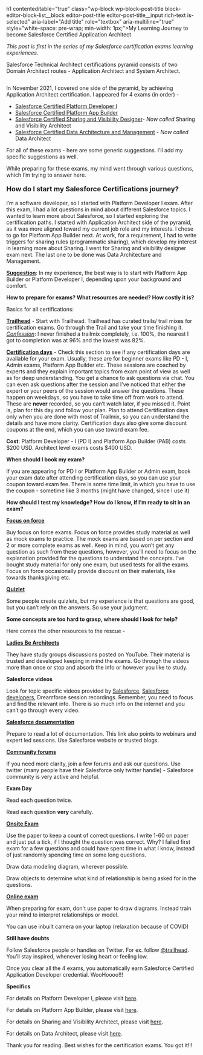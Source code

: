 h1 contenteditable="true" class="wp-block wp-block-post-title block-editor-block-list__block editor-post-title editor-post-title__input rich-text is-selected" aria-label="Add title" role="textbox" aria-multiline="true" style="white-space: pre-wrap; min-width: 1px;">My Learning Journey to become Salesforce Certified Application Architect</h1>
<!-- wp:paragraph -->
<p></p>
<!-- /wp:paragraph -->

<!-- wp:paragraph -->
<p><em>This post is first in the series of my Salesforce certification exams learning experiences.</em></p>
<!-- /wp:paragraph -->

<!-- wp:paragraph -->
<p></p>
<!-- /wp:paragraph -->

<!-- wp:paragraph -->
<p>Salesforce Technical Architect certifications pyramid consists of two Domain Architect routes - Application Architect and System Architect.</p>
<!-- /wp:paragraph -->

<!-- wp:image {"id":74,"sizeSlug":"large","linkDestination":"none"} -->
<figure class="wp-block-image size-large"><img src="http://lifeis2golearn.com/wp-content/uploads/2022/02/technical-architect-1024x742.png" alt="" class="wp-image-74"/></figure>
<!-- /wp:image -->

<!-- wp:paragraph -->
<p>In November 2021, I covered one side of the pyramid, by achieving Application Architect certification. I appeared for 4 exams (in order) - </p>
<!-- /wp:paragraph -->

<!-- wp:list -->
<ul><li><a rel="noreferrer noopener" href="https://trailhead.salesforce.com/help?article=Salesforce-Certified-Platform-Developer-I-Exam-Guide" target="_blank">Salesforce Certified Platform Developer I</a></li><li><a href="https://trailhead.salesforce.com/help?article=Salesforce-Certified-Platform-App-Builder-Exam-Guide">Salesforce Certified Platform App </a><a rel="noreferrer noopener" href="https://trailhead.salesforce.com/help?article=Salesforce-Certified-Platform-App-Builder-Exam-Guide" target="_blank">Builder</a></li><li><a href="https://trailhead.salesforce.com/help?article=Salesforce-Certified-Sharing-and-Visibility-Architect-Exam-Guide" target="_blank" rel="noreferrer noopener">Salesforce Certified Sharing and Visibility </a><a rel="noreferrer noopener" href="https://trailhead.salesforce.com/help?article=Salesforce-Certified-Sharing-and-Visibility-Architect-Exam-Guide" target="_blank">Designer</a>- <em>Now called</em> Sharing and Visibility Architect </li><li><a rel="noreferrer noopener" href="https://trailhead.salesforce.com/help?article=Salesforce-Certified-Data-Architect-Exam-Guide" target="_blank">Salesforce Certified Data Architecture and Management</a>  - <em>Now called</em> Data Architect </li></ul>
<!-- /wp:list -->

<!-- wp:paragraph -->
<p>For all of these exams - here are some generic suggestions. I’ll add my specific suggestions as well. </p>
<!-- /wp:paragraph -->

<!-- wp:paragraph -->
<p>While preparing for these exams, my mind went through various questions, which I’m trying to answer here.</p>
<!-- /wp:paragraph -->

<!-- wp:paragraph {"style":{"typography":{"fontSize":"18px"}}} -->
<p style="font-size:18px"><strong><strong><strong>How do I start my Salesforce Certifications journey?</strong></strong></strong></p>
<!-- /wp:paragraph -->

<!-- wp:paragraph -->
<p>I’m a software developer, so I started with Platform Developer I exam. After this exam, I had a lot questions in mind about different Salesforce topics. I wanted to learn more about Salesforce, so I started exploring the certification paths. I started with Application Architect side of the pyramid, as it was more aligned toward my current job role and my interests. I chose to go for Platform App Builder next. At work, for a requirement, I had to write triggers for sharing rules (programmatic sharing), which develop my interest in learning more about Sharing. I went for Sharing and visibility designer exam next. The last one to be done was Data Architecture and Management.</p>
<!-- /wp:paragraph -->

<!-- wp:paragraph -->
<p><strong><span style="text-decoration: underline;">Suggestion</span></strong>: In my experience, the best way is to start with Platform App Builder or Platform Developer I, depending upon your background and comfort.</p>
<!-- /wp:paragraph -->

<!-- wp:paragraph -->
<p><strong><strong>How to prepare for exams? What resources are needed? How costly it is?</strong></strong></p>
<!-- /wp:paragraph -->

<!-- wp:paragraph -->
<p>Basics for all certifications:</p>
<!-- /wp:paragraph -->

<!-- wp:paragraph -->
<p><a rel="noreferrer noopener" href="https://trailhead.salesforce.com/" target="_blank"><strong>Trailhead</strong></a> - Start with Trailhead. Trailhead has curated trails/ trail mixes for certification exams. Go through the Trail and take your time finishing it.<br><em><span style="text-decoration: underline;">Confession</span></em>: I never finished a trailmix completely, i.e. 100%, the nearest I got to completion was at 96% and the lowest was 82%.</p>
<!-- /wp:paragraph -->

<!-- wp:paragraph -->
<p><a rel="noreferrer noopener" href="https://trailhead.salesforce.com/trailblazer-community/feed" target="_blank"><strong>Certification days</strong></a> - Check this section to see if any certification days are available for your exam. Usually, these are for beginner exams like PD - I, Admin exams, Platform App Builder etc. These sessions are coached by experts and they explain important topics from exam point of view as well as for deep understanding. You get a chance to ask questions via chat. You can even ask questions after the session and I’ve noticed that either the expert or your peers of the session would answer the questions. These happen on weekdays, so you have to take time off from work to attend. These are <strong>never</strong> recorded, so you can’t watch later, if you missed it. Point is, plan for this day and follow your plan. Plan to attend Certification days only when you are done with most of Trailmix, so you can understand the details and have more clarity. Certification days also give some discount coupons at the end, which you can use toward exam fee.</p>
<!-- /wp:paragraph -->

<!-- wp:paragraph -->
<p><strong>Cost</strong>: Platform Developer - I (PD I) and Platform App Builder (PAB) costs $200 USD. Architect level exams costs $400 USD. </p>
<!-- /wp:paragraph -->

<!-- wp:paragraph -->
<p><strong><strong><strong>When should I book my exam?</strong></strong></strong></p>
<!-- /wp:paragraph -->

<!-- wp:paragraph -->
<p>If you are appearing for PD I or Platform App Builder or Admin exam, book your exam date after attending certification days, so you can use your coupon toward exam fee. There is some time limit, in which you have to use the coupon - sometime like 3 months (might have changed, since I use it)</p>
<!-- /wp:paragraph -->

<!-- wp:paragraph -->
<p><strong><strong><strong>How should I test my knowledge? How do I know, if I’m ready to sit in an exam?</strong></strong></strong></p>
<!-- /wp:paragraph -->

<!-- wp:paragraph -->
<p><a href="https://focusonforce.com" target="_blank" rel="noreferrer noopener"><strong>Focus on force</strong></a></p>
<!-- /wp:paragraph -->

<!-- wp:paragraph -->
<p>Buy focus on force exams. Focus on force provides study material as well as mock exams to practice. The mock exams are based on per section and 2 or more complete exams as well. Keep in mind, you won’t get any question as such from these questions, however, you’ll need to focus on the explanation provided for the questions to understand the concepts. I’ve bought study material for only one exam, but used tests for all the exams. Focus on force occasionally provide discount on their materials, like towards thanksgiving etc.</p>
<!-- /wp:paragraph -->

<!-- wp:paragraph -->
<p><a href="https://quizlet.com" target="_blank" rel="noreferrer noopener"><strong>Quizlet</strong></a></p>
<!-- /wp:paragraph -->

<!-- wp:paragraph -->
<p>Some people create quizlets, but my experience is that questions are good, but you can’t rely on the answers. So use your judgment.</p>
<!-- /wp:paragraph -->

<!-- wp:paragraph -->
<p><strong><strong><strong><strong>Some concepts are too hard to grasp, where should I look for help?</strong></strong></strong></strong></p>
<!-- /wp:paragraph -->

<!-- wp:paragraph -->
<p>Here comes the other resources to the rescue -</p>
<!-- /wp:paragraph -->

<!-- wp:paragraph -->
<p><a href="https://youtube.com/c/LadiesBeArchitects"><strong>Ladies Be </strong></a><strong><a rel="noreferrer noopener" href="https://youtube.com/c/LadiesBeArchitects" target="_blank">Architects</a></strong></p>
<!-- /wp:paragraph -->

<!-- wp:paragraph -->
<p>They have study groups discussions posted on YouTube. Their material is trusted and developed keeping in mind the exams. Go through the videos more than once or stop and absorb the info or however you like to study.</p>
<!-- /wp:paragraph -->

<!-- wp:paragraph -->
<p></p>
<!-- /wp:paragraph -->

<!-- wp:paragraph -->
<p id="salesforce-videos-look-for-topic-specific-videos-provided-by-salesforce-salesforce-developers-dreamforce-session-recordings-remember-you-need-to-focus-and-find-the-relevant-info-there-is-so-much-info-on-the-internet-and-you-can-t-go-through-every-video"><strong>Salesforce videos</strong></p>
<!-- /wp:paragraph -->

<!-- wp:paragraph -->
<p id="salesforce-videos-look-for-topic-specific-videos-provided-by-salesforce-salesforce-developers-dreamforce-session-recordings-remember-you-need-to-focus-and-find-the-relevant-info-there-is-so-much-info-on-the-internet-and-you-can-t-go-through-every-video">Look for topic specific videos provided by <a rel="noreferrer noopener" href="https://youtube.com/c/salesforce" target="_blank">Salesforce</a>, <a rel="noreferrer noopener" href="https://youtube.com/c/SalesforceDevelopers" target="_blank">Salesforce developers</a>, Dreamforce session recordings. Remember, you need to focus and find the relevant info. There is so much info on the internet and you can’t go through every video.</p>
<!-- /wp:paragraph -->

<!-- wp:paragraph -->
<p><strong><a rel="noreferrer noopener" href="https://help.salesforce.com/s/?language=en_US" target="_blank">Salesforce documentatio</a></strong><a href="https://help.salesforce.com/s/?language=en_US"><strong>n</strong></a> </p>
<!-- /wp:paragraph -->

<!-- wp:paragraph -->
<p>Prepare to read a lot of documentation. This link also points to webinars and expert led sessions. Use Salesforce website or trusted blogs.</p>
<!-- /wp:paragraph -->

<!-- wp:paragraph -->
<p><a rel="noreferrer noopener" href="https://trailhead.salesforce.com/trailblazer-community/feed" target="_blank"><strong>Community forums</strong></a></p>
<!-- /wp:paragraph -->

<!-- wp:paragraph -->
<p>If you need more clarity, join a few forums and ask our questions. Use twitter (many people have their Salesforce only twitter handle) - Salesforce community is very active and helpful.</p>
<!-- /wp:paragraph -->

<!-- wp:paragraph -->
<p><strong><strong><strong><strong><strong>Exam Day</strong></strong></strong></strong></strong></p>
<!-- /wp:paragraph -->

<!-- wp:paragraph -->
<p>Read each question twice. </p>
<!-- /wp:paragraph -->

<!-- wp:paragraph -->
<p>Read each question <strong>very </strong>carefully.</p>
<!-- /wp:paragraph -->

<!-- wp:paragraph -->
<p><strong><span style="text-decoration:underline;">Onsite Exam</span></strong></p>
<!-- /wp:paragraph -->

<!-- wp:paragraph -->
<p>Use the paper to keep a count of correct questions. I write 1-60 on paper and just put a tick, if I thought the question was correct. Why? I failed first exam for a few questions and could have spent time in what I know, instead of just randomly spending time on some long questions.</p>
<!-- /wp:paragraph -->

<!-- wp:paragraph -->
<p>Draw data modeling diagram, wherever possible.</p>
<!-- /wp:paragraph -->

<!-- wp:paragraph -->
<p>Draw objects to determine what kind of relationship is being asked for in the questions.</p>
<!-- /wp:paragraph -->

<!-- wp:paragraph -->
<p><strong><span style="text-decoration:underline;">Online exam</span></strong></p>
<!-- /wp:paragraph -->

<!-- wp:paragraph -->
<p>When preparing for exam, don't use paper to draw diagrams. Instead train your mind to interpret relationships or model.</p>
<!-- /wp:paragraph -->

<!-- wp:paragraph -->
<p>You can use inbuilt camera on your laptop (relaxation because of COVID)</p>
<!-- /wp:paragraph -->

<!-- wp:paragraph -->
<p><strong>Still have doubts</strong></p>
<!-- /wp:paragraph -->

<!-- wp:paragraph -->
<p>Follow Salesforce people or handles on Twitter. For ex. follow&nbsp;<a rel="noreferrer noopener" href="http://trailhead%20twitter/" target="_blank">@trailhead</a>. You’ll stay inspired, whenever losing heart or feeling low.</p>
<!-- /wp:paragraph -->

<!-- wp:paragraph -->
<p>Once you clear all the 4 exams, you automatically earn Salesforce Certified Application Developer credential. WooHoooo!!!</p>
<!-- /wp:paragraph -->

<!-- wp:paragraph -->
<p><strong><strong><strong><strong><strong>Specifics</strong></strong></strong></strong></strong></p>
<!-- /wp:paragraph -->

<!-- wp:paragraph -->
<p>For details on Platform Developer I, please visit <a rel="noreferrer noopener" href="https://lifeis2golearn.com/salesforce-platform-developer-i-certification-exam/" target="_blank">here</a>.</p>
<!-- /wp:paragraph -->

<!-- wp:paragraph -->
<p>For details on Platform App Builder, please visit <a href="https://lifeis2golearn.com/salesforce-platform-app-builder/" target="_blank" rel="noreferrer noopener">here</a>.</p>
<!-- /wp:paragraph -->

<!-- wp:paragraph -->
<p>For details on Sharing and Visibility Architect, please visit <a href="https://lifeis2golearn.com/my-learning-journey-salesforce-sharing-and-visibility-architect-certification-exam/" target="_blank" rel="noreferrer noopener">here</a>.</p>
<!-- /wp:paragraph -->

<!-- wp:paragraph -->
<p>For details on Data Architect, please visit <a href="https://lifeis2golearn.com/my-learning-journey-salesforce-data-architect-certification-exam/" target="_blank" rel="noreferrer noopener">here</a>.</p>
<!-- /wp:paragraph -->

<!-- wp:paragraph -->
<p></p>
<!-- /wp:paragraph -->

<!-- wp:paragraph -->
<p>Thank you for reading. Best wishes for the certification exams. You got it!!!</p>
<!-- /wp:paragraph -->







